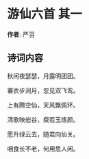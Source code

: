 # 游仙六首  其一

**作者**: 严羽

## 诗词内容

秋闲夜瑟瑟，月露明团团。

褰衣步涧月，忽见双飞鸾。

上有腾空仙，天风飘佩环。

清歌映岩谷，粲若玉炼颜。

愿升绿云去，随君向仙关。

咽食长不老，何用思人闲。

